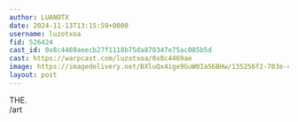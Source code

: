 ```yaml
---
author: LUANOTX
date: 2024-11-13T13:15:59+0000
username: luzotxoa
fid: 526424
cast_id: 0x8c4469aeecb27f1118b75da870347e75ac085b5d
cast: https://warpcast.com/luzotxoa/0x8c4469ae
image: https://imagedelivery.net/BXluQx4ige9GuW0Ia56BHw/135256f2-703e-4924-4c19-0b9dd43ac000/original
layout: post
---
```

THE.  
/art  

<img src='https://imagedelivery.net/BXluQx4ige9GuW0Ia56BHw/135256f2-703e-4924-4c19-0b9dd43ac000/original' alt='' referrerpolicy='no-referrer'/>